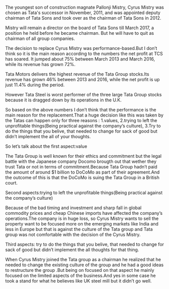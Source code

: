 The youngest son of construction magnate Pallonji Mistry, Cyrus Mistry was chosen as Tata's successor in November, 2011, and was appointed deputy chairman of Tata Sons and took over as the chairman of Tata Sons in 2012.

Mistry will remain a director on the board of Tata Sons till March 2017, a position he held before he became chairman. But he will have to quit as chairman of all group companies.   

The decision to replace Cyrus Mistry was performance-based.But I don’t think so it is the main reason according to the numbers the net profit at TCS has soared. It jumped about 75% between March 2013 and March 2016, while its revenue has grown 72%.

Tata Motors delivers the highest revenue of the Tata Group stocks.Its revenue has grown 46% between 2013 and 2016, while the net profit is up just 11.4% during the period.

However Tata Steel is worst performer of the three large Tata Group stocks because it is dragged down by its operations in the U.K. 

So based on the above numbers I don’t think that the performance is the main reason for the replacement.That a huge decision like this was taken by the Tatas can happen only for three reasons : 1.values, 2.trying to left the unprofitable things(Being practical against the company’s culture), 3.Try to do the things that you belive, that needed to change for sack of good but didn’t implement the all of your thoughts.

So let’s talk about the first aspect:value

The Tata Group is well known for their ethics and commitment but the legal battle with the Japanese company Docomo brougth out that wether they trust  Tata or not in terms of commitment.Because Tata Group hadn’t paid the amount of around $1 billion to DoCoMo as part of their agreement.And the outcome of this is that the DoCoMo is suing the Tata Group in a British court.

Second aspects:trying to left the unprofitable things(Being practical against the company’s culture)

Because of the bad timing and investment and sharp fall in global commodity prices and cheap Chinese imports have affected the company’s operations.The company is in huge loss, so Cyrus Mistry wants to sell the property want to be focused more on the emerging markets like India and less in Europe but that is against the culture of the Tata group and Tata group was not comfortable with the decision of the Cyrus Mistry.

Third aspects: try to do the things that you belive, that needed to change for sack of good but didn’t implement the all thoughts for that thing.

When Cyrus Mistry joined the Tata group as a chairman he realized that he needed to change the existing culture of the group and he had a good ideas to restructure the group .But being on focused on that aspect he mainly focused on the limited aspects of the business.And yes in some case he took a stand for what he believes like UK steel mill but it didn’t go well.
